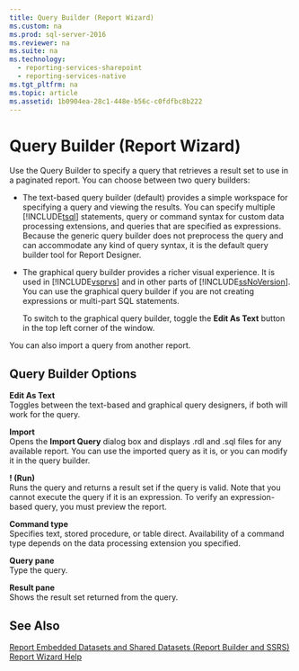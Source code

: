 ```yaml
---
title: Query Builder (Report Wizard)
ms.custom: na
ms.prod: sql-server-2016
ms.reviewer: na
ms.suite: na
ms.technology: 
  - reporting-services-sharepoint
  - reporting-services-native
ms.tgt_pltfrm: na
ms.topic: article
ms.assetid: 1b0904ea-28c1-448e-b56c-c0fdfbc8b222
---
```

# Query Builder (Report Wizard)
  Use the Query Builder to specify a query that retrieves a result set to use in a paginated report. You can choose between two query builders:  
  
-   The text-based query builder (default) provides a simple workspace for specifying a query and viewing the results. You can specify multiple [!INCLUDE[tsql](../../Topics/TopicNameContainA/includes/tsql_md.md)] statements, query or command syntax for custom data processing extensions, and queries that are specified as expressions. Because the generic query builder does not preprocess the query and can accommodate any kind of query syntax, it is the default query builder tool for Report Designer.  
  
-   The graphical query builder provides a richer visual experience. It is used in [!INCLUDE[vsprvs](../../Topics/TopicNameContainA/includes/vsprvs_md.md)] and in other parts of [!INCLUDE[ssNoVersion](../../Topics/TopicNameContainA/includes/ssNoVersion_md.md)]. You can use the graphical query builder if you are not creating expressions or multi-part SQL statements.  
  
     To switch to the graphical query builder, toggle the **Edit As Text** button in the top left corner of the window.  
  
 You can also import a query from another report.  
  
## Query Builder Options  
 **Edit As Text**  
 Toggles between the text-based and graphical query designers, if both will work for the query.  
  
 **Import**  
 Opens the **Import Query** dialog box and displays .rdl and .sql files for any available report. You can use the imported query as it is, or you can modify it in the query builder.  
  
 **! (Run)**  
 Runs the query and returns a result set if the query is valid. Note that you cannot execute the query if it is an expression. To verify an expression-based query, you must preview the report.  
  
 **Command type**  
 Specifies text, stored procedure, or table direct. Availability of a command type depends on the data processing extension you specified.  
  
 **Query pane**  
 Type the query.  
  
 **Result pane**  
 Shows the result set returned from the query.  
  
## See Also  
 [Report Embedded Datasets and Shared Datasets &#40;Report Builder and SSRS&#41;](../../Topics/TopicNameNotContainA/Report-Embedded-Datasets-and-Shared-Datasets--Report-Builder-and-SSRS-.md)   
 [Report Wizard Help](../../Topics/TopicNameNotContainA/Report-Wizard-Help.md)  
  
  